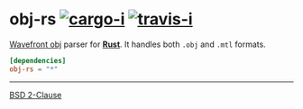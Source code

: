obj-rs [![cargo-i][]][cargo-a] [![travis-i][]][travis-a]
========

[Wavefront obj][obj] parser for **[Rust][]**. It handles both `.obj` and `.mtl` formats.

```toml
[dependencies]
obj-rs = "*"
```

--------

[BSD 2-Clause](LICENSE.md)

[cargo-i]: https://img.shields.io/badge/cargo-v0.3.0-yellow.svg?style=flat
[cargo-a]: https://crates.io/crates/obj-rs
[travis-i]: https://travis-ci.org/simnalamburt/obj-rs.svg?branch=master
[travis-a]: https://travis-ci.org/simnalamburt/obj-rs
[obj]: https://en.wikipedia.org/wiki/Wavefront_.obj_file
[Rust]: http://rust-lang.org
